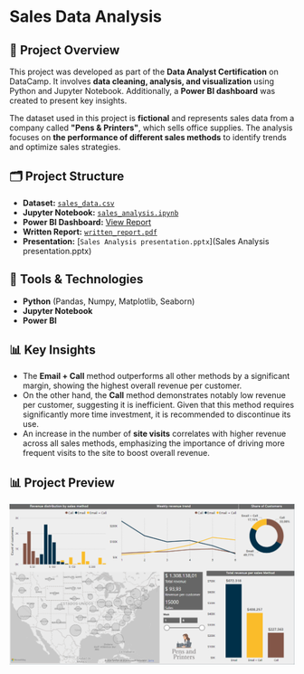# Sales Data Analysis
## 📌 Project Overview  
This project was developed as part of the **Data Analyst Certification** on DataCamp. It involves **data cleaning, analysis, and visualization** using Python and Jupyter Notebook. Additionally, a **Power BI dashboard** was created to present key insights.  

The dataset used in this project is **fictional** and represents sales data from a company called **"Pens & Printers"**, which sells office supplies. The analysis focuses on **the performance of different sales methods** to identify trends and optimize sales strategies.

## 🗂 Project Structure  
- **Dataset:** [`sales_data.csv`](sales_data.csv)  
- **Jupyter Notebook:** [`sales_analysis.ipynb`](sales_analysis.ipynb)  
- **Power BI Dashboard:** [View Report](https://app.powerbi.com/view?r=eyJrIjoiMWI1NGE3OWYtNmQ3My00ZjQ5LTg4OWItZDVhZWNlODQ1Nzg4IiwidCI6ImNmNTFjNGM0LThkOTktNGYzYi1iZmE3LTQ3ZGEyOTk2YjIzZCIsImMiOjR9&pageName=21a9f4de9f9d8ac90456)
- **Written Report:** [`written_report.pdf`](written_report.pdf)
- **Presentation:** [`Sales Analysis presentation.pptx`](Sales Analysis presentation.pptx)

## 🔧 Tools & Technologies  
- **Python** (Pandas, Numpy, Matplotlib, Seaborn)  
- **Jupyter Notebook**  
- **Power BI**

## 📊 Key Insights  
- The **Email + Call** method outperforms all other methods by a significant margin, showing the highest overall revenue per customer.  
- On the other hand, the **Call** method demonstrates notably low revenue per customer, suggesting it is inefficient. Given that this method requires significantly more time investment, it is recommended to discontinue its use.  
- An increase in the number of **site visits** correlates with higher revenue across all sales methods, emphasizing the importance of driving more frequent visits to the site to boost overall revenue.

## 📊 Project Preview  
![Dashboard Screenshot](dashboard_screenshot.png)  
